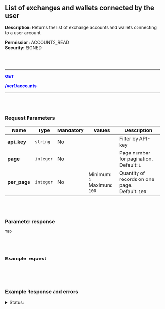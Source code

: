 ## List of exchanges and wallets connected by the user<br>

**Description:** Returns the list of exchange accounts and wallets connecting to a user account<br>

**Permission:** ACCOUNTS_READ<br>
**Security:** SIGNED<br>
<br>

<br>

----------

<mark style="color:blue;background-color:white" > **GET**

<mark style="color:blue;background-color:white" > **/ver1/accounts**

----------
<br>
<br>

### Request Parameters<br>

| Name | Type | Mandatory | Values  | Description|
|------|------|-----------|-----------------|------------|
|**api_key**  | `string` | No |  | Filter by API-key  |
|**page**  | `integer` | No |  | Page number for pagination.<br> Default: `1` |
|**per_page**  | `integer` | No | Minimum: `1`<br>Maximum: `100` | Quantity of records on one page.<br>Default: `100` |

<br>
<br>

### Parameter response<br>

`TBD`


<br>
<br>

### Example request<br>
```json

```
<br>
<br>

### Example Response and errors<br>

<details>

<summary>Status: </summary><br>
```json

```
</details>



